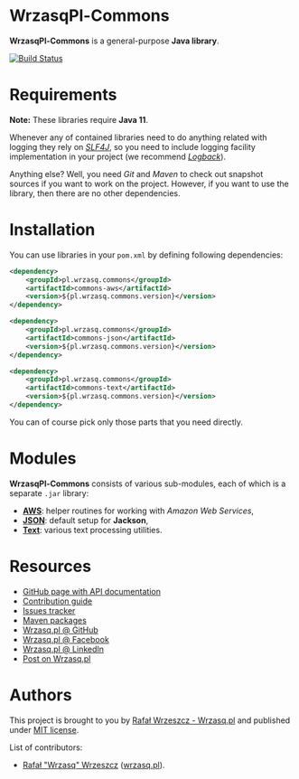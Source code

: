 <!---
# This file is part of the pl.wrzasq.commons.
#
# @license http://mit-license.org/ The MIT license
# @copyright 2014 - 2021 © by Rafał Wrzeszcz - Wrzasq.pl.
-->

# WrzasqPl-Commons

**WrzasqPl-Commons** is a general-purpose **Java library**.

[![Build Status](https://github.com/rafalwrzeszcz-wrzasqpl/pl.wrzasq.commons/actions/workflows/build.yaml/badge.svg)](https://github.com/rafalwrzeszcz-wrzasqpl/pl.wrzasq.commons/actions)

# Requirements

**Note:** These libraries require **Java 11**.

Whenever any of contained libraries need to do anything related with logging they rely on
[*SLF4J*](https://www.slf4j.org/), so you need to include logging facility implementation in your project (we recommend
[*Logback*](https://logback.qos.ch/)).

Anything else? Well, you need *Git* and *Maven* to check out snapshot sources if you want to work on the project.
However, if you want to use the library, then there are no other dependencies.

# Installation

You can use libraries in your `pom.xml` by defining following dependencies:

```xml
<dependency>
    <groupId>pl.wrzasq.commons</groupId>
    <artifactId>commons-aws</artifactId>
    <version>${pl.wrzasq.commons.version}</version>
</dependency>

<dependency>
    <groupId>pl.wrzasq.commons</groupId>
    <artifactId>commons-json</artifactId>
    <version>${pl.wrzasq.commons.version}</version>
</dependency>

<dependency>
    <groupId>pl.wrzasq.commons</groupId>
    <artifactId>commons-text</artifactId>
    <version>${pl.wrzasq.commons.version}</version>
</dependency>
```

You can of course pick only those parts that you need directly.

# Modules

**WrzasqPl-Commons** consists of various sub-modules, each of which is a separate `.jar` library:

-   [**AWS**](https://rafalwrzeszcz-wrzasqpl.github.io/pl.wrzasq.commons/commons-aws/): helper routines for working
    with *Amazon Web Services*,
-   [**JSON**](https://rafalwrzeszcz-wrzasqpl.github.io/pl.wrzasq.commons/commons-json/): default setup for **Jackson**,
-   [**Text**](https://rafalwrzeszcz-wrzasqpl.github.io/pl.wrzasq.commons/commons-text/): various text processing
    utilities.

# Resources

-   [GitHub page with API documentation](https://rafalwrzeszcz-wrzasqpl.github.io/pl.wrzasq.commons)
-   [Contribution guide](https://github.com/rafalwrzeszcz-wrzasqpl/.github/blob/master/CONTRIBUTING.md)
-   [Issues tracker](https://github.com/rafalwrzeszcz-wrzasqpl/pl.wrzasq.commons/issues)
-   [Maven packages](https://search.maven.org/search?q=g:pl.wrzasq.commons)
-   [Wrzasq.pl @ GitHub](https://github.com/rafalwrzeszcz-wrzasqpl)
-   [Wrzasq.pl @ Facebook](https://www.facebook.com/wrzasqpl)
-   [Wrzasq.pl @ LinkedIn](https://www.linkedin.com/company/wrzasq-pl/)
-   [Post on Wrzasq.pl](https://wrzasq.pl/blog/chilldev-commons-java-library.html)

# Authors

This project is brought to you by [Rafał Wrzeszcz - Wrzasq.pl](https://wrzasq.pl) and published under
[MIT license](https://github.com/rafalwrzeszcz-wrzasqpl/pl.wrzasq.commons/tree/master/LICENSE).

List of contributors:

-   [Rafał "Wrzasq" Wrzeszcz](https://github.com/rafalwrzeszcz) ([wrzasq.pl](https://wrzasq.pl)).
